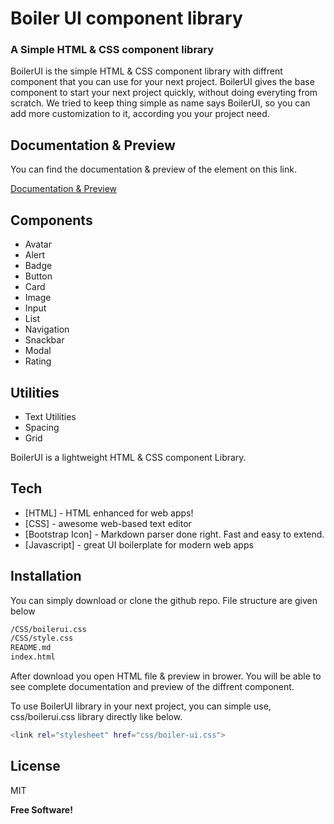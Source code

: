 # Boiler UI component library
### A Simple HTML & CSS component library

BoilerUI is the simple HTML & CSS component library with diffrent component that you can use for your next project.
BoilerUI gives the base component to start your next project quickly, without doing everyting from scratch.
We tried to keep thing simple as name says BoilerUI, so you can add more customization to it, according you your project need.

## Documentation & Preview

You can find the documentation & preview of the element on this link. 

[Documentation & Preview](https://sanketr43.github.io/Boiler-UI-component-library/index.html)


## Components
- Avatar
- Alert
- Badge
- Button
- Card
- Image
- Input
- List
- Navigation
- Snackbar
- Modal
- Rating

## Utilities
- Text Utilities
- Spacing
- Grid

BoilerUI is a lightweight HTML & CSS component Library.

## Tech

- [HTML] - HTML enhanced for web apps!
- [CSS] - awesome web-based text editor
- [Bootstrap Icon] - Markdown parser done right. Fast and easy to extend.
- [Javascript] - great UI boilerplate for modern web apps

## Installation

You can simply download or clone the github repo.
File structure are given below

```sh
/CSS/boilerui.css
/CSS/style.css
README.md
index.html
```

After download you open HTML file & preview in brower. You will be able to see complete documentation and preview of the diffrent component.

To use BoilerUI library in your next project, you can simple use, css/boilerui.css library directly like below.

```sh
<link rel="stylesheet" href="css/boiler-ui.css">
```


## License

MIT

**Free Software!**
